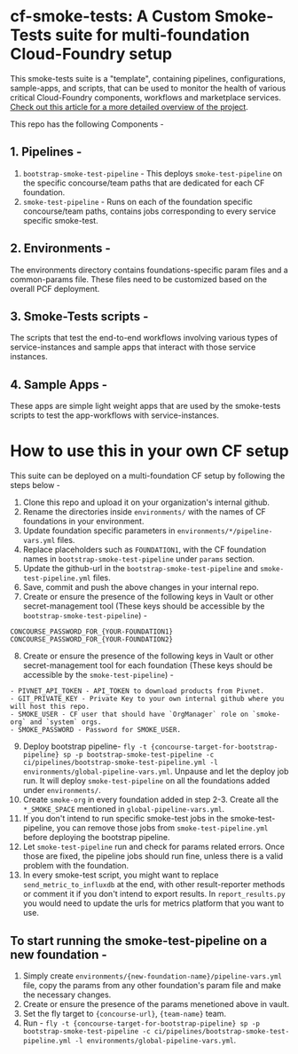 # cf-smoke-tests: A Custom Smoke-Tests suite for multi-foundation Cloud-Foundry setup
This smoke-tests suite is a "template", containing pipelines, configurations, sample-apps, and scripts,
that can be used to monitor the health of various critical Cloud-Foundry components, workflows and marketplace services.
[Check out this article for a more detailed overview of the project](https://opensource.t-mobile.com/blog/posts/diwan-smoke-test-suite).

This repo has the following Components -

## 1. Pipelines -
1. `bootstrap-smoke-test-pipeline` - This deploys `smoke-test-pipeline` on the specific concourse/team paths that are dedicated for each CF foundation.
2. `smoke-test-pipeline` - Runs on each of the foundation specific concourse/team paths, contains jobs corresponding to every service specific smoke-test.

## 2. Environments -
The environments directory contains foundations-specific param files and a common-params file. These files need to be customized based on the overall PCF deployment.

## 3. Smoke-Tests scripts -
The scripts that test the end-to-end workflows involving various types of service-instances and sample apps that interact with those service instances.

## 4. Sample Apps -
These apps are simple light weight apps that are used by the smoke-tests scripts to test the app-workflows with service-instances.


# How to use this in your own CF setup
This suite can be deployed on a multi-foundation CF setup by following the steps below -
1. Clone this repo and upload it on your organization's internal github.
2. Rename the directories inside `environments/`  with the names of CF foundations in your environment.
3. Update foundation specific parameters in `environments/*/pipeline-vars.yml` files.
4. Replace placeholders such as `FOUNDATION1`, with the CF foundation names in `bootstrap-smoke-test-pipeline` under `params` section.
5. Update the github-url in the `bootstrap-smoke-test-pipeline` and `smoke-test-pipeline.yml` files.
6. Save, commit and push the above changes in your internal repo.
7. Create or ensure the presence of the following keys in Vault or other secret-management tool (These keys should be accessible by the `bootstrap-smoke-test-pipeline`) -
```
CONCOURSE_PASSWORD_FOR_{YOUR-FOUNDATION1}
CONCOURSE_PASSWORD_FOR_{YOUR-FOUNDATION2}
```
8. Create or ensure the presence of the following keys in Vault or other secret-management tool for each foundation (These keys should be accessible by the `smoke-test-pipeline`) -
```
- PIVNET_API_TOKEN - API_TOKEN to download products from Pivnet.
- GIT_PRIVATE_KEY - Private Key to your own internal github where you will host this repo.
- SMOKE_USER - CF user that should have `OrgManager` role on `smoke-org` and `system` orgs.
- SMOKE_PASSWORD - Password for SMOKE_USER.
```
9. Deploy bootstrap pipeline- `fly -t {concourse-target-for-bootstrap-pipeline} sp -p bootstrap-smoke-test-pipeline -c ci/pipelines/bootstrap-smoke-test-pipeline.yml -l environments/global-pipeline-vars.yml`. Unpause and let the deploy job run. It will deploy `smoke-test-pipeline` on all the foundations added under `environments/`.
10. Create `smoke-org` in every foundation added in step 2-3. Create all the `*_SMOKE_SPACE` mentioned in `global-pipeline-vars.yml`.
11. If you don't intend to run specific smoke-test jobs in the smoke-test-pipeline, you can remove those jobs from `smoke-test-pipeline.yml` before deploying the bootstrap pipeline.
12. Let `smoke-test-pipeline` run and check for params related errors. Once those are fixed, the pipeline jobs should run fine, unless there is a valid problem with the foundation.
13. In every smoke-test script, you might want to replace `send_metric_to_influxdb` at the end, with other result-reporter methods or comment it if you don't intend to export results. In `report_results.py` you would need to update the urls for metrics platform that you want to use.

## To start running the smoke-test-pipeline on a new foundation -
1. Simply create `environments/{new-foundation-name}/pipeline-vars.yml` file, copy the params from any other foundation's param file and make the necessary changes.
2. Create or ensure the presence of the params menetioned above in vault.
5. Set the fly target to `{concourse-url}`, `{team-name}` team.
6. Run - `fly -t {concourse-target-for-bootstrap-pipeline} sp -p bootstrap-smoke-test-pipeline -c ci/pipelines/bootstrap-smoke-test-pipeline.yml -l environments/global-pipeline-vars.yml`.
